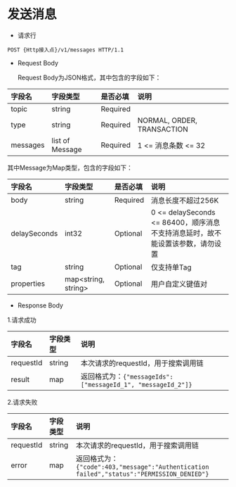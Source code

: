 # 发送消息

- 请求行

```
POST {Http接入点}/v1/messages HTTP/1.1
```

- Request Body

  Request Body为JSON格式，其中包含的字段如下：

|  字段名  |    字段类型     | 是否必填 | 说明                       |
| :------ | :------------- | :------ | :------------------------- |
|  topic   |     string      | Required |                            |
|   type   |     string      | Required | NORMAL, ORDER, TRANSACTION |
| messages | list of Message | Required | 1 <= 消息条数 <= 32        |

  其中Message为Map类型，包含的字段如下：

|    字段名    |      字段类型       | 是否必填 | 说明                       |
| :---------- | :----------------- | :------ | :------------------------- |
|     body     |       string        | Required | 消息长度不超过256K         |
| delaySeconds |        int32        | Optional | 0 <= delaySeconds <= 86400，顺序消息不支持消息延时，故不能设置该参数，请勿设置|
|     tag      |       string        | Optional | 仅支持单Tag                |
|  properties  | map<string, string> | Optional | 用户自定义键值对           |

- Response Body

1.请求成功

|  字段名   | 字段类型 | 说明                                                        |
| :------- | :------ | :---------------------------------------------------------- |
| requestId |  string  | 本次请求的requestId，用于搜索调用链                         |
|  result   |   map    | 返回格式为：`{"messageIds":["messageId_1", "messageId_2"]}` |

2.请求失败

| 字段名    | 字段类型 | 说明                                                         |
| :------- | :------ | :---------------------------------------------------------- |
| requestId | string   | 本次请求的requestId，用于搜索调用链                          |
| error     | map      | 返回格式为：`{"code":403,"message":"Authentication failed","status":"PERMISSION_DENIED"}` |
